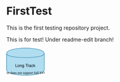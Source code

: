 # FirstTest
This is the first testing repository project.

This is for test! 
Under readme-edit branch!

<img src='./drawtest1.drawio.svg' width=100>
